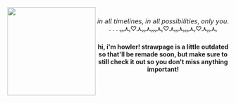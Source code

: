 <img align="left" height="200" src="https://i.pinimg.com/736x/3a/38/97/3a389793b7c77f4b549d48b62f5c20a1.jpg"  />

###

<p align="center">𝘪𝘯 𝘢𝘭𝘭 𝘵𝘪𝘮𝘦𝘭𝘪𝘯𝘦𝘴, 𝘪𝘯 𝘢𝘭𝘭 𝘱𝘰𝘴𝘴𝘪𝘣𝘪𝘭𝘪𝘵𝘪𝘦𝘴, 𝘰𝘯𝘭𝘺 𝘺𝘰𝘶. <br>. . . ﮩ٨ـﮩﮩ٨ـ♡ﮩ٨ـﮩﮩﮩ٨ـﮩﮩ٨ـ♡ﮩ٨ـﮩﮩﮩ٨ـﮩﮩ٨ـ♡ﮩ٨ـﮩﮩ</p>

###

<h4 align="center">hi, i'm howler! strawpage is a little outdated so that'll be remade soon, but make sure to still check it out so you don't miss anything important!</h4>

###
